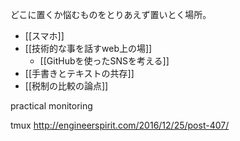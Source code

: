 どこに置くか悩むものをとりあえず置いとく場所。

- [[スマホ]]
- [[技術的な事を話すweb上の場]]
  - [[GitHubを使ったSNSを考える]]
- [[手書きとテキストの共存]]
- [[税制の比較の論点]]

practical monitoring

tmux
http://engineerspirit.com/2016/12/25/post-407/

